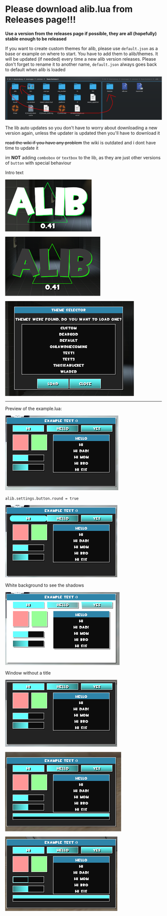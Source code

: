# **Please download alib.lua from Releases page!!!**

**Use a version from the releases page if possible, they are all (hopefully) stable enough to be released**

If you want to create custom themes for alib, please use `default.json` as a base or example on where to start. You have to add them to alib/themes. It will be updated (if needed) every time a new alib version releases.
Please don't forget to rename it to another name, `default.json` always goes back to default when alib is loaded

![cheese](images/where%20to%20put%20themes.png)

The lib auto updates so you don't have to worry about downloading a new version again, unless the updater is updated then you'll have to download it

~~read the wiki if you have any problem~~
the wiki is outdated and i dont have time to update it

im **NOT** adding `combobox` or `textbox` to the lib, as they are just other versions of `button` with special behaviour

Intro text

![image](images/alib%20text%20white.png)

![image](images/alib%20text%20black.png)

![image](images/theme%20selector.png)

<hr>

Preview of the example.lua:

![image](images/round_off.png)

`alib.settings.button.round = true`

![image](images/round_on.png)

White background to see the shadows

![image](images/white_background.png)

Window without a title

![image](images/window_without_title.png)

![image](images/vertical%20bar.png)

![image](images/outlined%20slider%20bar.png)